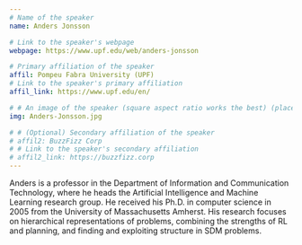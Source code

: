 ```yaml
---
# Name of the speaker
name: Anders Jonsson

# Link to the speaker's webpage
webpage: https://www.upf.edu/web/anders-jonsson

# Primary affiliation of the speaker
affil: Pompeu Fabra University (UPF)
# Link to the speaker's primary affiliation
affil_link: https://www.upf.edu/en/

# # An image of the speaker (square aspect ratio works the best) (place in the `assets/img/speakers` directory)
img: Anders-Jonsson.jpg

# # (Optional) Secondary affiliation of the speaker
# affil2: BuzzFizz Corp
# # Link to the speaker's secondary affiliation 
# affil2_link: https://buzzfizz.corp
---
```


<!-- Whatever you write below will show up as the speaker's bio -->

Anders is a professor in the Department of Information and Communication Technology, where he heads the Artificial Intelligence and Machine Learning research group. He received his Ph.D. in computer science in 2005 from the University of Massachusetts Amherst. His research focuses on hierarchical representations of problems, combining the strengths of RL and planning, and finding and exploiting structure in SDM problems.